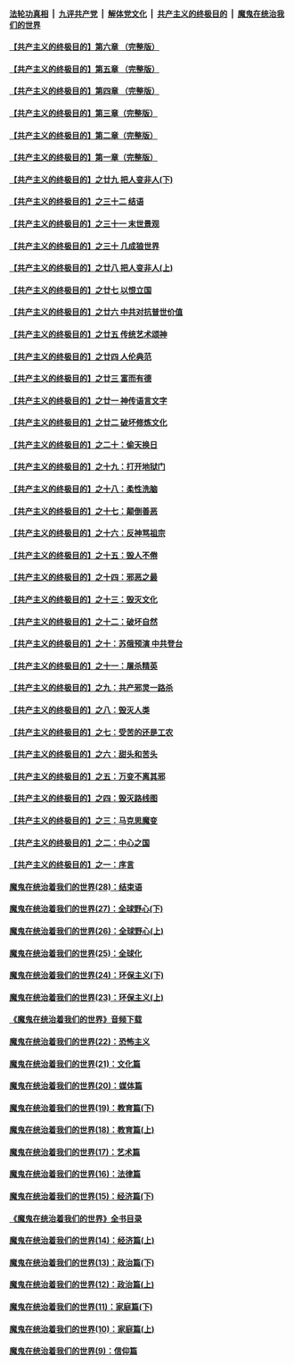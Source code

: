 

####  [法轮功真相](../../../../basic/blob/master/README.md?t=05200631) &nbsp;|&nbsp; [九评共产党](../../../../9ping.md/blob/master/README.md?t=05200631) &nbsp;|&nbsp; [解体党文化](../../../../jtdwh.md/blob/master/README.md?t=05200631)  &nbsp;|&nbsp; [共产主义的终极目的](../../../../gczydzjmd.md/blob/master/README.md?t=05200631) &nbsp;|&nbsp; [魔鬼在统治我们的世界](../../../../mgztzwmdsj.md/blob/master/README.md?t=05200631) 

#### [【共产主义的终极目的】第六章 （完整版）](../pages/nsc422/n11428913.md?t=05200631) 

#### [【共产主义的终极目的】第五章 （完整版）](../pages/nsc422/n11428912.md?t=05200631) 

#### [【共产主义的终极目的】第四章 （完整版）](../pages/nsc422/n11428907.md?t=05200631) 

#### [【共产主义的终极目的】第三章（完整版）](../pages/nsc422/n11428848.md?t=05200631) 

#### [【共产主义的终极目的】第二章（完整版）](../pages/nsc422/n11428831.md?t=05200631) 

#### [【共产主义的终极目的】第一章（完整版）](../pages/nsc422/n11417651.md?t=05200631) 

#### [【共产主义的终极目的】之廿九 把人变非人(下)](../pages/nsc422/n11344140.md?t=05200631) 

#### [【共产主义的终极目的】之三十二 结语](../pages/nsc422/n11360535.md?t=05200631) 

#### [【共产主义的终极目的】之三十一 末世景观](../pages/nsc422/n11351129.md?t=05200631) 

#### [【共产主义的终极目的】之三十 几成狼世界](../pages/nsc422/n11348280.md?t=05200631) 

#### [【共产主义的终极目的】之廿八 把人变非人(上)](../pages/nsc422/n11340492.md?t=05200631) 

#### [【共产主义的终极目的】之廿七 以恨立国](../pages/nsc422/n11336944.md?t=05200631) 

#### [【共产主义的终极目的】之廿六 中共对抗普世价值](../pages/nsc422/n11324785.md?t=05200631) 

#### [【共产主义的终极目的】之廿五 传统艺术颂神](../pages/nsc422/n11296396.md?t=05200631) 

#### [【共产主义的终极目的】之廿四 人伦典范](../pages/nsc422/n11296397.md?t=05200631) 

#### [【共产主义的终极目的】之廿三 富而有德](../pages/nsc422/n11283598.md?t=05200631) 

#### [【共产主义的终极目的】之廿一 神传语言文字](../pages/nsc422/n11263265.md?t=05200631) 

#### [【共产主义的终极目的】之廿二 破坏修炼文化](../pages/nsc422/n11245728.md?t=05200631) 

#### [【共产主义的终极目的】之二十：偷天换日](../pages/nsc422/n11238846.md?t=05200631) 

#### [【共产主义的终极目的】之十九：打开地狱门](../pages/nsc422/n11206376.md?t=05200631) 

#### [【共产主义的终极目的】之十八：柔性洗脑](../pages/nsc422/n11199994.md?t=05200631) 

#### [【共产主义的终极目的】之十七：颠倒善恶](../pages/nsc422/n11179782.md?t=05200631) 

#### [【共产主义的终极目的】之十六：反神骂祖宗](../pages/nsc422/n11166798.md?t=05200631) 

#### [【共产主义的终极目的】之十五：毁人不倦](../pages/nsc422/n11166792.md?t=05200631) 

#### [【共产主义的终极目的】之十四：邪恶之最](../pages/nsc422/n11150249.md?t=05200631) 

#### [【共产主义的终极目的】之十三：毁灭文化](../pages/nsc422/n11135227.md?t=05200631) 

#### [【共产主义的终极目的】之十二：破坏自然](../pages/nsc422/n11135214.md?t=05200631) 

#### [【共产主义的终极目的】之十：苏俄预演 中共登台](../pages/nsc422/n11118424.md?t=05200631) 

#### [【共产主义的终极目的】之十一：屠杀精英](../pages/nsc422/n11118442.md?t=05200631) 

#### [【共产主义的终极目的】之九：共产邪灵一路杀](../pages/nsc422/n11114139.md?t=05200631) 

#### [【共产主义的终极目的】之八：毁灭人类](../pages/nsc422/n11108503.md?t=05200631) 

#### [【共产主义的终极目的】之七：受苦的还是工农](../pages/nsc422/n11101809.md?t=05200631) 

#### [【共产主义的终极目的】之六：甜头和苦头](../pages/nsc422/n11096971.md?t=05200631) 

#### [【共产主义的终极目的】之五：万变不离其邪](../pages/nsc422/n11091285.md?t=05200631) 

#### [【共产主义的终极目的】之四：毁灭路线图](../pages/nsc422/n11086284.md?t=05200631) 

#### [【共产主义的终极目的】之三：马克思魔变](../pages/nsc422/n11061941.md?t=05200631) 

#### [【共产主义的终极目的】之二：中心之国](../pages/nsc422/n11047728.md?t=05200631) 

#### [【共产主义的终极目的】之一：序言](../pages/nsc422/n11086077.md?t=05200631) 

#### [魔鬼在统治着我们的世界(28)：结束语](../pages/nsc422/n10936246.md?t=05200631) 

#### [魔鬼在统治着我们的世界(27)：全球野心(下)](../pages/nsc422/n10928319.md?t=05200631) 

#### [魔鬼在统治着我们的世界(26)：全球野心(上)](../pages/nsc422/n10900318.md?t=05200631) 

#### [魔鬼在统治着我们的世界(25)：全球化](../pages/nsc422/n10788205.md?t=05200631) 

#### [魔鬼在统治着我们的世界(24)：环保主义(下)](../pages/nsc422/n10695307.md?t=05200631) 

#### [魔鬼在统治着我们的世界(23)：环保主义(上)](../pages/nsc422/n10688613.md?t=05200631) 

#### [《魔鬼在统治着我们的世界》音频下载](../pages/nsc422/n10635553.md?t=05200631) 

#### [魔鬼在统治着我们的世界(22)：恐怖主义](../pages/nsc422/n10614727.md?t=05200631) 

#### [魔鬼在统治着我们的世界(21)：文化篇](../pages/nsc422/n10597706.md?t=05200631) 

#### [魔鬼在统治着我们的世界(20)：媒体篇](../pages/nsc422/n10586579.md?t=05200631) 

#### [魔鬼在统治着我们的世界(19)：教育篇(下)](../pages/nsc422/n10564808.md?t=05200631) 

#### [魔鬼在统治着我们的世界(18)：教育篇(上)](../pages/nsc422/n10526970.md?t=05200631) 

#### [魔鬼在统治着我们的世界(17)：艺术篇](../pages/nsc422/n10499093.md?t=05200631) 

#### [魔鬼在统治着我们的世界(16)：法律篇](../pages/nsc422/n10485969.md?t=05200631) 

#### [魔鬼在统治着我们的世界(15)：经济篇(下)](../pages/nsc422/n10469975.md?t=05200631) 

#### [《魔鬼在统治着我们的世界》全书目录](../pages/nsc422/n10464261.md?t=05200631) 

#### [魔鬼在统治着我们的世界(14)：经济篇(上)](../pages/nsc422/n10457370.md?t=05200631) 

#### [魔鬼在统治着我们的世界(13)：政治篇(下)](../pages/nsc422/n10448270.md?t=05200631) 

#### [魔鬼在统治着我们的世界(12)：政治篇(上)](../pages/nsc422/n10444576.md?t=05200631) 

#### [魔鬼在统治着我们的世界(11)：家庭篇(下)](../pages/nsc422/n10440961.md?t=05200631) 

#### [魔鬼在统治着我们的世界(10)：家庭篇(上)](../pages/nsc422/n10435448.md?t=05200631) 

#### [魔鬼在统治着我们的世界(9)：信仰篇](../pages/nsc422/n10432159.md?t=05200631) 

